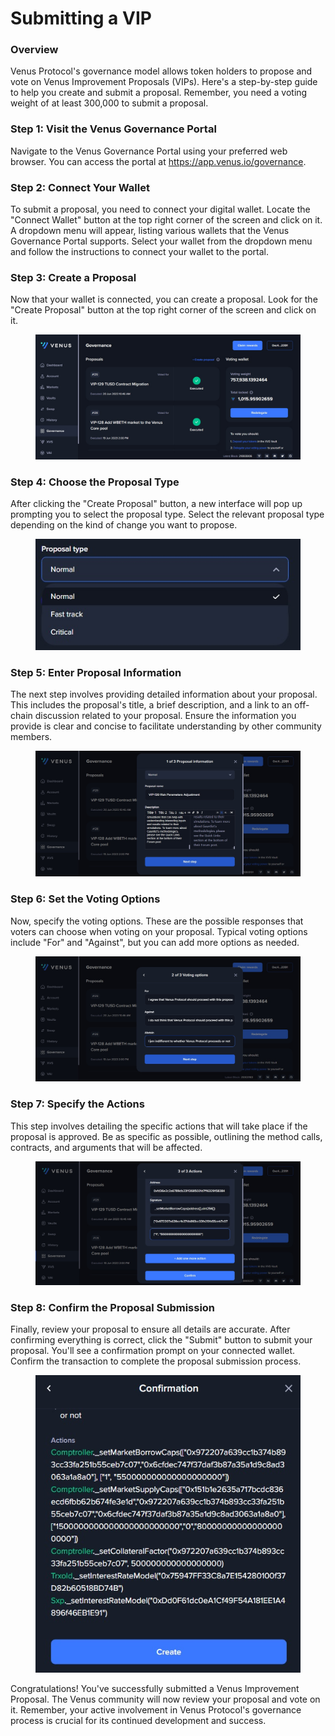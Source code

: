 # Submitting a VIP

### Overview

Venus Protocol's governance model allows token holders to propose and vote on Venus Improvement Proposals (VIPs). Here's a step-by-step guide to help you create and submit a proposal. Remember, you need a voting weight of at least 300,000 to submit a proposal.

### Step 1: Visit the Venus Governance Portal

Navigate to the Venus Governance Portal using your preferred web browser. You can access the portal at <https://app.venus.io/governance>.

### Step 2: Connect Your Wallet

To submit a proposal, you need to connect your digital wallet. Locate the "Connect Wallet" button at the top right corner of the screen and click on it. A dropdown menu will appear, listing various wallets that the Venus Governance Portal supports. Select your wallet from the dropdown menu and follow the instructions to connect your wallet to the portal.

### Step 3: Create a Proposal

Now that your wallet is connected, you can create a proposal. Look for the "Create Proposal" button at the top right corner of the screen and click on it.

<figure><img src="../../.gitbook/assets/VIP1.jpg" alt=""><figcaption></figcaption></figure>

### Step 4: Choose the Proposal Type

After clicking the "Create Proposal" button, a new interface will pop up prompting you to select the proposal type. Select the relevant proposal type depending on the kind of change you want to propose.

<figure><img src="../../.gitbook/assets/VIP_selectType.jpg" alt=""><figcaption></figcaption></figure>

### Step 5: Enter Proposal Information

The next step involves providing detailed information about your proposal. This includes the proposal's title, a brief description, and a link to an off-chain discussion related to your proposal. Ensure the information you provide is clear and concise to facilitate understanding by other community members.

<figure><img src="../../.gitbook/assets/VIP3.jpg" alt=""><figcaption></figcaption></figure>

### Step 6: Set the Voting Options

Now, specify the voting options. These are the possible responses that voters can choose when voting on your proposal. Typical voting options include "For" and "Against", but you can add more options as needed.

<figure><img src="../../.gitbook/assets/VIP4.jpg" alt=""><figcaption></figcaption></figure>

### Step 7: Specify the Actions

This step involves detailing the specific actions that will take place if the proposal is approved. Be as specific as possible, outlining the method calls, contracts, and arguments that will be affected.

<figure><img src="../../.gitbook/assets/VIP5.jpg" alt=""><figcaption></figcaption></figure>

### Step 8: Confirm the Proposal Submission

Finally, review your proposal to ensure all details are accurate. After confirming everything is correct, click the "Submit" button to submit your proposal. You'll see a confirmation prompt on your connected wallet. Confirm the transaction to complete the proposal submission process.

<figure><img src="../../.gitbook/assets/VIP6_3.jpg" alt=""><figcaption></figcaption></figure>

Congratulations! You've successfully submitted a Venus Improvement Proposal. The Venus community will now review your proposal and vote on it. Remember, your active involvement in Venus Protocol's governance process is crucial for its continued development and success.
